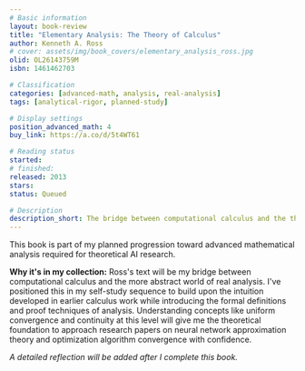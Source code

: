 ```yaml
---
# Basic information
layout: book-review
title: "Elementary Analysis: The Theory of Calculus"
author: Kenneth A. Ross
# cover: assets/img/book_covers/elementary_analysis_ross.jpg
olid: OL26143759M
isbn: 1461462703

# Classification
categories: [advanced-math, analysis, real-analysis]
tags: [analytical-rigor, planned-study]

# Display settings
position_advanced_math: 4
buy_link: https://a.co/d/5t4WT61

# Reading status
started:
# finished:
released: 2013
stars:
status: Queued

# Description
description_short: The bridge between computational calculus and the theoretical foundations of mathematical analysis.
---
```


This book is part of my planned progression toward advanced mathematical analysis required for theoretical AI research.

**Why it's in my collection:** Ross's text will be my bridge between computational calculus and the more abstract world of real analysis. I've positioned this in my self-study sequence to build upon the intuition developed in earlier calculus work while introducing the formal definitions and proof techniques of analysis. Understanding concepts like uniform convergence and continuity at this level will give me the theoretical foundation to approach research papers on neural network approximation theory and optimization algorithm convergence with confidence.

_A detailed reflection will be added after I complete this book._
